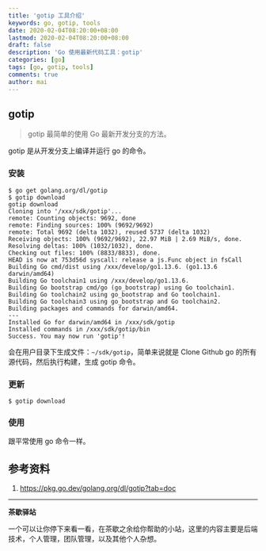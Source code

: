 ```yaml
---
title: 'gotip 工具介绍'
keywords: go, gotip, tools
date: 2020-02-04T08:20:00+08:00
lastmod: 2020-02-04T08:20:00+08:00
draft: false
description: 'Go 使用最新代码工具：gotip'
categories: [go]
tags: [go, gotip, tools]
comments: true
author: mai
---
```


## gotip

>gotip 最简单的使用 Go 最新开发分支的方法。

gotip 是从开发分支上编译并运行 go 的命令。

### 安装

```shell
$ go get golang.org/dl/gotip
$ gotip download
gotip download
Cloning into '/xxx/sdk/gotip'...
remote: Counting objects: 9692, done
remote: Finding sources: 100% (9692/9692)
remote: Total 9692 (delta 1032), reused 5737 (delta 1032)
Receiving objects: 100% (9692/9692), 22.97 MiB | 2.69 MiB/s, done.
Resolving deltas: 100% (1032/1032), done.
Checking out files: 100% (8833/8833), done.
HEAD is now at 753d56d syscall: release a js.Func object in fsCall
Building Go cmd/dist using /xxx/develop/go1.13.6. (go1.13.6 darwin/amd64)
Building Go toolchain1 using /xxx/develop/go1.13.6.
Building Go bootstrap cmd/go (go_bootstrap) using Go toolchain1.
Building Go toolchain2 using go_bootstrap and Go toolchain1.
Building Go toolchain3 using go_bootstrap and Go toolchain2.
Building packages and commands for darwin/amd64.
---
Installed Go for darwin/amd64 in /xxx/sdk/gotip
Installed commands in /xxx/sdk/gotip/bin
Success. You may now run 'gotip'!
```

会在用户目录下生成文件：`~/sdk/gotip`，简单来说就是 Clone Github go 的所有源代码，然后执行构建，生成 gotip 命令。


### 更新

```shell
$ gotip download
```

### 使用

跟平常使用 go 命令一样。

## 参考资料

1. https://pkg.go.dev/golang.org/dl/gotip?tab=doc

----

**茶歇驿站**

一个可以让你停下来看一看，在茶歇之余给你帮助的小站，这里的内容主要是后端技术，个人管理，团队管理，以及其他个人杂想。


